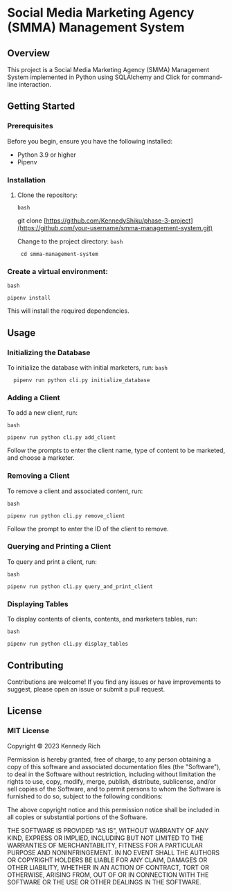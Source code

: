 # Social Media Marketing Agency (SMMA) Management System

## Overview

This project is a Social Media Marketing Agency (SMMA) Management System implemented in Python using SQLAlchemy and Click for command-line interaction.

## Getting Started

### Prerequisites

Before you begin, ensure you have the following installed:

- Python 3.9 or higher
- Pipenv

### Installation

1. Clone the repository:

   ```bash```

   git clone [https://github.com/KennedyShiku/phase-3-project](https://github.com/your-username/smma-management-system.git)


    Change to the project directory:
    ```bash```

        cd smma-management-system


### Create a virtual environment:
```bash```

    pipenv install


This will install the required dependencies.

## Usage
### Initializing the Database

To initialize the database with initial marketers, run:
```bash```

      pipenv run python cli.py initialize_database

### Adding a Client

To add a new client, run:

```bash```

    pipenv run python cli.py add_client


Follow the prompts to enter the client name, type of content to be marketed, and choose a marketer.

### Removing a Client

To remove a client and associated content, run:

```bash```

    pipenv run python cli.py remove_client


Follow the prompt to enter the ID of the client to remove.

### Querying and Printing a Client

To query and print a client, run:

```bash```

    pipenv run python cli.py query_and_print_client

### Displaying Tables

To display contents of clients, contents, and marketers tables, run:

```bash```

    pipenv run python cli.py display_tables


## Contributing

Contributions are welcome! If you find any issues or have improvements to suggest, please open an issue or submit a pull request.

## License

### MIT License

Copyright © 2023 Kennedy Rich

Permission is hereby granted, free of charge, to any person obtaining a copy of this software and associated documentation files (the "Software"), to deal in the Software without restriction, including without limitation the rights to use, copy, modify, merge, publish, distribute, sublicense, and/or sell copies of the Software, and to permit persons to whom the Software is furnished to do so, subject to the following conditions:

The above copyright notice and this permission notice shall be included in all copies or substantial portions of the Software.

THE SOFTWARE IS PROVIDED "AS IS", WITHOUT WARRANTY OF ANY KIND, EXPRESS OR IMPLIED, INCLUDING BUT NOT LIMITED TO THE WARRANTIES OF MERCHANTABILITY, FITNESS FOR A PARTICULAR PURPOSE AND NONINFRINGEMENT. IN NO EVENT SHALL THE AUTHORS OR COPYRIGHT HOLDERS BE LIABLE FOR ANY CLAIM, DAMAGES OR OTHER LIABILITY, WHETHER IN AN ACTION OF CONTRACT, TORT OR OTHERWISE, ARISING FROM, OUT OF OR IN CONNECTION WITH THE SOFTWARE OR THE USE OR OTHER DEALINGS IN THE SOFTWARE.

